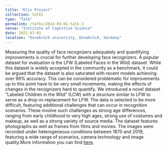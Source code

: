 ```yaml
---
title: "Klix Project"
collection: talks
type: "Talk"
permalink: /talks/2014-03-01-talk-3
venue: "Institute of Cognitive Science"
date: 2021-07-01
location: "Osnabrück university, Osnabrück, Germany"
---
```

Measuring the quality of face recognizers adequately and quantifying improvements is crucial for further developing face recognizers. A popular dataset for evaluation is the LFW (Labeled Faces in the Wild) dataset. While this dataset is widely accepted in the community as a benchmark, it could be argued that the dataset is also saturated with recent models achieving over 99% accuracy. This can be considered problematic for improvements up to this point have to be very small increments, making the effects of changes in the recognizers hard to quantify. We introduced a novel dataset ”Labeled Children in the Wild” (LCW) with a structure similar to LFW to serve as a drop-in-replacement for LFW. The data is selected to be more difficult, featuring additional challenges that can occur in recognition scenarios. These involve such challenges as strong age differences, ranging from early childhood to very high ages, strong use of costumes and makeup, as well as a strong variety of source media. The dataset features photographs as well as frames from films and movies. The images were recorded under heterogeneous conditions between 1870 and 2019, featuring a wide range of scenarios, camera technology and image quality.More information you can find [here](https://github.com/leilamalihi/leilamalihi.github.io/blob/Master/files/finalreport%20.pdf).
